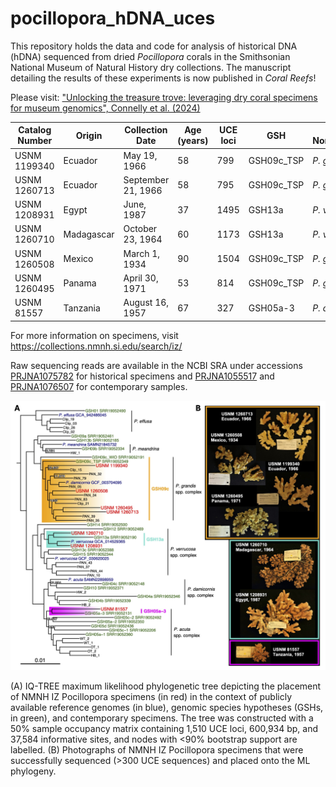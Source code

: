 # pocillopora_hDNA_uces

This repository holds the data and code for analysis of historical DNA (hDNA) sequenced from dried *Pocillopora* corals in the Smithsonian National Museum of Natural History dry collections. The manuscript detailing the results of these experiments is now published in *Coral Reefs*! 

Please visit: ["Unlocking the treasure trove: leveraging dry coral specimens for museum genomics", Connelly et al. (2024)](https://link.springer.com/article/10.1007/s00338-024-02525-5)


Catalog Number | Origin | Collection Date | Age (years) | UCE loci | GSH | Current Nomenclature |
|--------------|---------|-----------------|-------------|----------|-----|----------------------|
USNM 1199340 | Ecuador | May 19, 1966 | 58 | 799 | GSH09c_TSP | *P. grandis* |
USNM 1260713 | Ecuador | September 21, 1966 | 58 | 795 | GSH09c_TSP | *P. grandis* |
USNM 1208931 | Egypt | June, 1987 | 37 | 1495 | GSH13a | *P. verrucosa* |
USNM 1260710 | Madagascar | October 23, 1964 | 60 | 1173 | GSH13a | *P. verrucosa* |
USNM 1260508 | Mexico | March 1, 1934 | 90 | 1504 | GSH09c_TSP | *P. grandis* |
USNM 1260495 | Panama | April 30, 1971 | 53 | 814 | GSH09c_TSP | *P. grandis* |
USNM 81557 | Tanzania | August 16, 1957 | 67 | 327 | GSH05a-3 | *P. acuta* |

For more information on specimens, visit https://collections.nmnh.si.edu/search/iz/

Raw sequencing reads are available in the NCBI SRA under accessions [PRJNA1075782](https://www.ncbi.nlm.nih.gov/bioproject/PRJNA1075782) for historical specimens and [PRJNA1055517](https://www.ncbi.nlm.nih.gov/bioproject/PRJNA1055517) and [PRJNA1076507](https://www.ncbi.nlm.nih.gov/bioproject/PRJNA1076507) for contemporary samples. 

![**Fig. 2: UCE target enrichment sequencing enables phylogenetic analysis of dry USNM voucher specimens. **](./images/figure2_github.jpeg) 

(A) IQ-TREE maximum likelihood phylogenetic tree depicting the placement of NMNH IZ Pocillopora specimens (in red) in the context of publicly available reference genomes (in blue), genomic species hypotheses (GSHs, in green), and contemporary specimens. The tree was constructed with a 50% sample occupancy matrix containing 1,510 UCE loci, 600,934 bp, and 37,584 informative sites, and nodes with <90% bootstrap support are labelled. 
(B) Photographs of NMNH IZ Pocillopora specimens that were successfully sequenced (>300 UCE sequences) and placed onto the ML phylogeny. 
